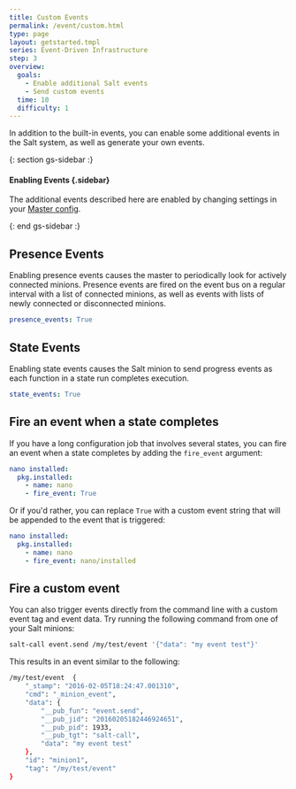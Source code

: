 ```yaml
---
title: Custom Events
permalink: /event/custom.html
type: page
layout: getstarted.tmpl
series: Event-Driven Infrastructure
step: 3
overview:
  goals:
    - Enable additional Salt events
    - Send custom events
  time: 10
  difficulty: 1
---
```


In addition to the built-in events, you can enable some additional events in
the Salt system, as well as generate your own events.

{: section gs-sidebar :}

#### Enabling Events {.sidebar}

The additional events described here are enabled by changing settings in your
[Master
config](https://docs.saltstack.com/en/latest/ref/configuration/master.html).

{: end gs-sidebar :}

## Presence Events

Enabling presence events causes the master to periodically look for actively
connected minions. Presence events are fired on the event bus on a regular
interval with a list of connected minions, as well as events with lists of
newly connected or disconnected minions.

~~~ yaml
presence_events: True
~~~

## State Events

Enabling state events causes the Salt minion to send progress events as each
function in a state run completes execution.

~~~ yaml
state_events: True
~~~

## Fire an event when a state completes

If you have a long configuration job that involves several states, you can fire
an event when a state completes by adding the `fire_event` argument:

~~~ yaml
nano installed:
  pkg.installed:
    - name: nano
    - fire_event: True
~~~

Or if you'd rather, you can replace `True` with a custom event string that will
be appended to the event that is triggered:

~~~ yaml
nano installed:
  pkg.installed:
    - name: nano
    - fire_event: nano/installed
~~~

## Fire a custom event

You can also trigger events directly from the command line with a custom event tag and event data. Try
running the following command from one of your Salt minions:

~~~ bash
salt-call event.send /my/test/event '{"data": "my event test"}'
~~~
This results in an event similar to the following:

~~~ bash
/my/test/event	{
    "_stamp": "2016-02-05T18:24:47.001310",
    "cmd": "_minion_event",
    "data": {
        "__pub_fun": "event.send",
        "__pub_jid": "20160205182446924651",
        "__pub_pid": 1933,
        "__pub_tgt": "salt-call",
        "data": "my event test"
    },
    "id": "minion1",
    "tag": "/my/test/event"
}
~~~

